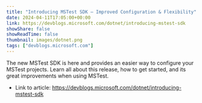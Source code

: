 ```yaml
---
title: "Introducing MSTest SDK – Improved Configuration & Flexibility"
date: 2024-04-11T17:05:00+00:00
link: https://devblogs.microsoft.com/dotnet/introducing-mstest-sdk
showShare: false
showReadTime: false
thumbnail: images/dotnet.png
tags: ["devblogs.microsoft.com"]
---
```

The new MSTest SDK is here and provides an easier way to configure your MSTest projects. Learn all about this release, how to get started, and its great improvements when using MSTest.

- Link to article: https://devblogs.microsoft.com/dotnet/introducing-mstest-sdk